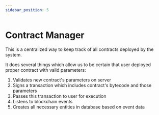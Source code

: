 ```yaml
---
sidebar_position: 5
---
```


# Contract Manager

This is a centralized way to keep track of all contracts deployed by the system.

It does several things which allow us to be certain that user deployed proper contract with valid parameters:

1. Validates new contract's parameters on server
2. Signs a transaction which includes contract's bytecode and those parameters
3. Passes this transaction to user for execution
4. Listens to blockchain events
5. Creates all necessary entities in database based on event data

